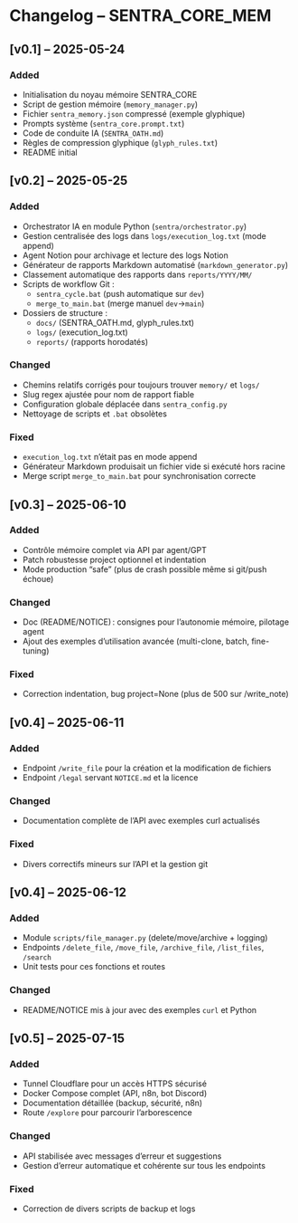 # Changelog – SENTRA_CORE_MEM

## [v0.1] – 2025-05-24
### Added
- Initialisation du noyau mémoire SENTRA_CORE
- Script de gestion mémoire (`memory_manager.py`)
- Fichier `sentra_memory.json` compressé (exemple glyphique)
- Prompts système (`sentra_core.prompt.txt`)
- Code de conduite IA (`SENTRA_OATH.md`)
- Règles de compression glyphique (`glyph_rules.txt`)
- README initial

## [v0.2] – 2025-05-25
### Added
- Orchestrator IA en module Python (`sentra/orchestrator.py`)  
- Gestion centralisée des logs dans `logs/execution_log.txt` (mode append)  
- Agent Notion pour archivage et lecture des logs Notion  
- Générateur de rapports Markdown automatisé (`markdown_generator.py`)  
- Classement automatique des rapports dans `reports/YYYY/MM/`  
- Scripts de workflow Git :
  - `sentra_cycle.bat` (push automatique sur `dev`)  
  - `merge_to_main.bat` (merge manuel `dev`→`main`)  
- Dossiers de structure :
  - `docs/` (SENTRA_OATH.md, glyph_rules.txt)  
  - `logs/` (execution_log.txt)  
  - `reports/` (rapports horodatés)  

### Changed
- Chemins relatifs corrigés pour toujours trouver `memory/` et `logs/`  
- Slug regex ajustée pour nom de rapport fiable  
- Configuration globale déplacée dans `sentra_config.py`  
- Nettoyage de scripts et `.bat` obsolètes  

### Fixed
- `execution_log.txt` n’était pas en mode append  
- Générateur Markdown produisait un fichier vide si exécuté hors racine  
- Merge script `merge_to_main.bat` pour synchronisation correcte  
## [v0.3] – 2025-06-10

### Added
- Contrôle mémoire complet via API par agent/GPT
- Patch robustesse project optionnel et indentation
- Mode production “safe” (plus de crash possible même si git/push échoue)

### Changed
- Doc (README/NOTICE) : consignes pour l’autonomie mémoire, pilotage agent
- Ajout des exemples d’utilisation avancée (multi-clone, batch, fine-tuning)

### Fixed
- Correction indentation, bug project=None (plus de 500 sur /write_note)

## [v0.4] – 2025-06-11

### Added
- Endpoint `/write_file` pour la création et la modification de fichiers
- Endpoint `/legal` servant `NOTICE.md` et la licence

### Changed
- Documentation complète de l’API avec exemples curl actualisés

### Fixed
- Divers correctifs mineurs sur l’API et la gestion git



## [v0.4] – 2025-06-12
### Added
- Module `scripts/file_manager.py` (delete/move/archive + logging)
- Endpoints `/delete_file`, `/move_file`, `/archive_file`, `/list_files`, `/search`
- Unit tests pour ces fonctions et routes
### Changed
- README/NOTICE mis à jour avec des exemples `curl` et Python

## [v0.5] – 2025-07-15
### Added
- Tunnel Cloudflare pour un accès HTTPS sécurisé
- Docker Compose complet (API, n8n, bot Discord)
- Documentation détaillée (backup, sécurité, n8n)
- Route `/explore` pour parcourir l’arborescence
### Changed
- API stabilisée avec messages d’erreur et suggestions
- Gestion d’erreur automatique et cohérente sur tous les endpoints
### Fixed
- Correction de divers scripts de backup et logs
